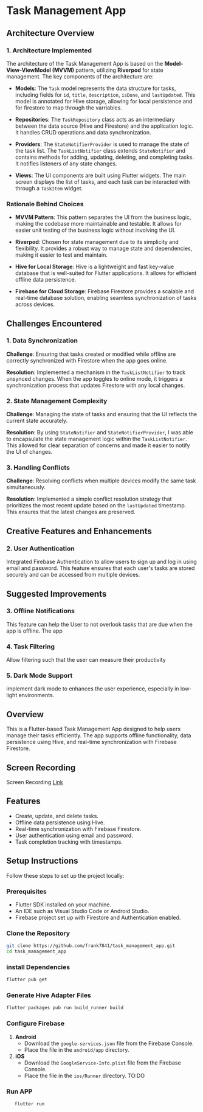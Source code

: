 # Task Management App
## Architecture Overview

### 1. Architecture Implemented

The architecture of the Task Management App is based on the **Model-View-ViewModel (MVVM)** pattern,
utilizing **Riverpod** for state management. The key components of the architecture are:

- **Models**: The `Task` model represents the data structure for tasks, including fields
  for `id`, `title`, `description`, `isDone`, and `lastUpdated`. This model is annotated for Hive
  storage, allowing for local persistence and for firestore to map through the varriables.

- **Repositories**: The `TaskRepository` class acts as an intermediary between the data source (Hive
  and Firestore) and the application logic. It handles CRUD operations and data synchronization.

- **Providers**: The `StateNotifierProvider` is used to manage the state of the task list.
  The `TaskListNotifier` class extends `StateNotifier` and contains methods for adding, updating,
  deleting, and completing tasks. It notifies listeners of any state changes.

- **Views**: The UI components are built using Flutter widgets. The main screen displays the list of
  tasks, and each task can be interacted with through a `TaskItem` widget.

### Rationale Behind Choices

- **MVVM Pattern**: This pattern separates the UI from the business logic, making the codebase more
  maintainable and testable. It allows for easier unit testing of the business logic without
  involving the UI.

- **Riverpod**: Chosen for state management due to its simplicity and flexibility. It provides a
  robust way to manage state and dependencies, making it easier to test and maintain.

- **Hive for Local Storage**: Hive is a lightweight and fast key-value database that is well-suited
  for Flutter applications. It allows for efficient offline data persistence.

- **Firebase for Cloud Storage**: Firebase Firestore provides a scalable and real-time database
  solution, enabling seamless synchronization of tasks across devices.

## Challenges Encountered

### 1. Data Synchronization

**Challenge**: Ensuring that tasks created or modified while offline are correctly synchronized with
Firestore when the app goes online.

**Resolution**: Implemented a mechanism in the `TaskListNotifier` to track unsynced changes. When
the app toggles to online mode, it triggers a synchronization process that updates Firestore with
any local changes.

### 2. State Management Complexity

**Challenge**: Managing the state of tasks and ensuring that the UI reflects the current state
accurately.

**Resolution**: By using `StateNotifier` and `StateNotifierProvider`, I was able to encapsulate
the state management logic within the `TaskListNotifier`. This allowed for clear separation of
concerns and made it easier to notify the UI of changes.

### 3. Handling Conflicts

**Challenge**: Resolving conflicts when multiple devices modify the same task simultaneously.

**Resolution**: Implemented a simple conflict resolution strategy that prioritizes the most recent
update based on the `lastUpdated` timestamp. This ensures that the latest changes are preserved.

## Creative Features and Enhancements

### 2. User Authentication

Integrated Firebase Authentication to allow users to sign up and log in using email and password.
This feature ensures that each user's tasks are stored securely and can be accessed from multiple
devices.
## Suggested Improvements

### 3. Offline Notifications

This feature can help the User to not overlook tasks that are due when the app is offline. The app
### 4. Task Filtering
Allow filtering such that the user can measure their productivity

### 5. Dark Mode Support
implement dark mode to  enhances the user experience, especially in low-light environments.

## Overview

This is a Flutter-based Task Management App designed to help users manage their tasks efficiently.
The app supports offline functionality, data persistence using Hive, and real-time synchronization
with Firebase Firestore.

## Screen Recording

Screen
Recording [Link](https://drive.google.com/file/d/1e6cBBrHEKy_sWXhqon7Q6lpuzGMMNH9h/view?usp=drive_link)

## Features

- Create, update, and delete tasks.
- Offline data persistence using Hive.
- Real-time synchronization with Firebase Firestore.
- User authentication using email and password.
- Task completion tracking with timestamps.

## Setup Instructions

Follow these steps to set up the project locally:

### Prerequisites

- Flutter SDK installed on your machine.
- An IDE such as Visual Studio Code or Android Studio.
- Firebase project set up with Firestore and Authentication enabled.

### Clone the Repository

```bash
git clone https://github.com/frank7841/task_management_app.git
cd task_management_app

```

### install Dependencies

```bash
flutter pub get
``` 

### Generate Hive Adapter Files

```bash
flutter packages pub run build_runner build
```

### Configure Firebase

1. **Android**
    - Download the `google-services.json` file from the Firebase Console.
    - Place the file in the `android/app` directory.
2. **iOS**
    - Download the `GoogleService-Info.plist` file from the Firebase Console.
    - Place the file in the `ios/Runner` directory. TO:DO

### Run APP

 ```bash    
    flutter run
    
   ``` 
